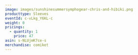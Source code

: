 ```yaml
---
image: images/sunshinesummersymphogear-chris-and-hibiki.png
producttype: Sleeves
eventId: c-vLkg_Y6KL-c
weight: 0
pricings:
  - quantity: 1
    price: 47
asin: s-NLUjmK7ce-s
merchandise: comiket
---
```

